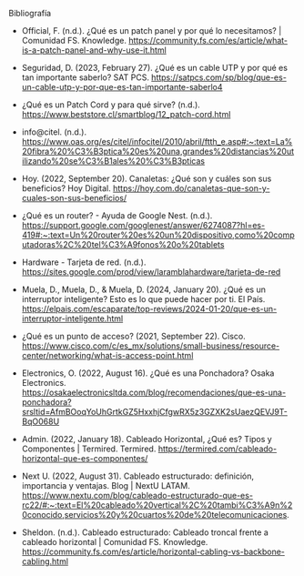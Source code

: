 Bibliografía

- Official, F. (n.d.). ¿Qué es un patch panel y por qué lo necesitamos? | Comunidad FS. Knowledge. https://community.fs.com/es/article/what-is-a-patch-panel-and-why-use-it.html

- Seguridad, D. (2023, February 27). ¿Qué es un cable UTP y por qué es tan importante saberlo? SAT PCS. https://satpcs.com/sp/blog/que-es-un-cable-utp-y-por-que-es-tan-importante-saberlo4

- ¿Qué es un Patch Cord y para qué sirve? (n.d.). https://www.beststore.cl/smartblog/12_patch-cord.html

- info@citel. (n.d.). https://www.oas.org/es/citel/infocitel/2010/abril/ftth_e.asp#:~:text=La%20fibra%20%C3%B3ptica%20es%20una,grandes%20distancias%20utilizando%20se%C3%B1ales%20%C3%B3pticas

- Hoy. (2022, September 20). Canaletas: ¿Qué son y cuáles son sus beneficios? Hoy Digital. https://hoy.com.do/canaletas-que-son-y-cuales-son-sus-beneficios/

- ¿Qué es un router? - Ayuda de Google Nest. (n.d.). https://support.google.com/googlenest/answer/6274087?hl=es-419#:~:text=Un%20router%20es%20un%20dispositivo,como%20computadoras%2C%20tel%C3%A9fonos%20o%20tablets

- Hardware - Tarjeta de red. (n.d.). https://sites.google.com/prod/view/laramblahardware/tarjeta-de-red

- Muela, D., Muela, D., & Muela, D. (2024, January 20). ¿Qué es un interruptor inteligente? Esto es lo que puede hacer por ti. El País. https://elpais.com/escaparate/top-reviews/2024-01-20/que-es-un-interruptor-inteligente.html

- ¿Qué es un punto de acceso? (2021, September 22). Cisco. https://www.cisco.com/c/es_mx/solutions/small-business/resource-center/networking/what-is-access-point.html

- Electronics, O. (2022, August 16). ¿Qué es una Ponchadora? Osaka Electronics. https://osakaelectronicsltda.com/blog/recomendaciones/que-es-una-ponchadora?srsltid=AfmBOoqYoUhGrtkGZ5HxxhjCfgwRX5z3GZXK2sUaezQEVJ9T-BqO068U

- Admin. (2022, January 18). Cableado Horizontal, ¿Qué es? Tipos y Componentes | Termired. Termired. https://termired.com/cableado-horizontal-que-es-componentes/

- Next U. (2022, August 31). Cableado estructurado: definición, importancia y ventajas. Blog | NextU LATAM. https://www.nextu.com/blog/cableado-estructurado-que-es-rc22/#:~:text=El%20cableado%20vertical%2C%20tambi%C3%A9n%20conocido,servicios%20y%20cuartos%20de%20telecomunicaciones.

- Sheldon. (n.d.). Cableado estructurado: Cableado troncal frente a cableado horizontal | Comunidad FS. Knowledge. https://community.fs.com/es/article/horizontal-cabling-vs-backbone-cabling.html
